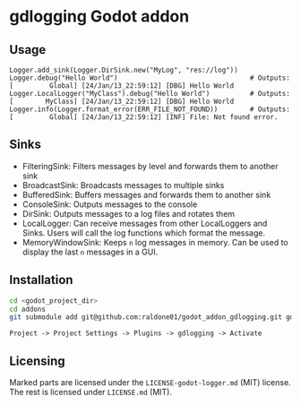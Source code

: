 # gdlogging Godot addon

## Usage

```gdscript
Logger.add_sink(Logger.DirSink.new("MyLog", "res://log"))
Logger.debug("Hello World")                                 # Outputs: [         Global] [24/Jan/13_22:59:12] [DBG] Hello World
Logger.LocalLogger("MyClass").debug("Hello World")          # Outputs: [        MyClass] [24/Jan/13_22:59:12] [DBG] Hello World
Logger.info(Logger.format_error(ERR_FILE_NOT_FOUND))        # Outputs: [         Global] [24/Jan/13_22:59:12] [INF] File: Not found error.
```

## Sinks

* FilteringSink: Filters messages by level and forwards them to another sink
* BroadcastSink: Broadcasts messages to multiple sinks
* BufferedSink: Buffers messages and forwards them to another sink
* ConsoleSink: Outputs messages to the console
* DirSink: Outputs messages to a log files and rotates them
* LocalLogger: Can receive messages from other LocalLoggers and Sinks. Users will call the log functions which format the message.
* MemoryWindowSink: Keeps `n` log messages in memory. Can be used to display the last `n` messages in a GUI.

## Installation

```bash
cd <godot_project_dir>
cd addons
git submodule add git@github.com:raldone01/godot_addon_gdlogging.git gdlogging
```

`Project -> Project Settings -> Plugins -> gdlogging -> Activate`

## Licensing

Marked parts are licensed under the `LICENSE-godot-logger.md` (MIT) license.
The rest is licensed under `LICENSE.md` (MIT).
